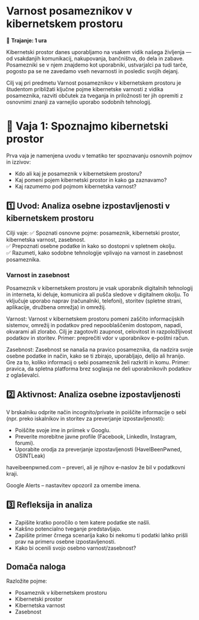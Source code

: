 # Varnost posameznikov v kibernetskem prostoru

📅 **Trajanje: 1 ura**

Kibernetski prostor danes uporabljamo na vsakem vidik našega življenja — od vsakdanjih komunikacij, nakupovanja, bančništva, do dela in zabave. Posamezniki se v njem znajdemo kot uporabniki, ustvarjalci pa tudi tarče, pogosto pa se ne zavedamo vseh nevarnosti in posledic svojih dejanj.

Cilj vaj pri predmetu Varnost posameznikov v kibernetskem prostoru je študentom približati ključne pojme kibernetske varnosti z vidika posameznika, razviti občutek za tveganja in priložnosti ter jih opremiti z osnovnimi znanji za varnejšo uporabo sodobnih tehnologij.

# 🧪 Vaja 1: Spoznajmo kibernetski prostor

Prva vaja je namenjena uvodu v tematiko ter spoznavanju osnovnih pojmov in izzivov:

- Kdo ali kaj je posameznik v kibernetskem prostoru?
- Kaj pomeni pojem kibernetski prostor in kako ga zaznavamo?
- Kaj razumemo pod pojmom kibernetska varnost?

## 1️⃣ Uvod: Analiza osebne izpostavljenosti v kibernetskem prostoru

Cilji vaje:
✅ Spoznati osnovne pojme: posameznik, kibernetski prostor, kibernetska varnost, zasebnost.  
✅ Prepoznati osebne podatke in kako so dostopni v spletnem okolju.  
✅ Razumeti, kako sodobne tehnologije vplivajo na varnost in zasebnost posameznika.  

### Varnost in zasebnost

Posameznik v kibernetskem prostoru je vsak uporabnik digitalnih tehnologij in interneta, ki deluje, komunicira ali pušča sledove v digitalnem okolju. To vključuje uporabo naprav (računalniki, telefoni), storitev (spletne strani, aplikacije, družbena omrežja) in omrežij.

Varnost:
Varnost v kibernetskem prostoru pomeni zaščito informacijskih sistemov, omrežij in podatkov pred nepooblaščenim dostopom, napadi, okvarami ali zlorabo. Cilj je zagotoviti zaupnost, celovitost in razpoložljivost podatkov in storitev.
Primer: preprečiti vdor v uporabnikov e-poštni račun.

Zasebnost:
Zasebnost se nanaša na pravico posameznika, da nadzira svoje osebne podatke in način, kako se ti zbirajo, uporabljajo, delijo ali hranijo. Gre za to, koliko informacij o sebi posameznik želi razkriti in komu.
Primer: pravica, da spletna platforma brez soglasja ne deli uporabnikovih podatkov z oglaševalci.

## 2️⃣ Aktivnost: Analiza osebne izpostavljenosti

V brskalniku odprite način incognito/private in poiščite informacije o sebi (npr. preko iskalnikov in storitev za preverjanje izpostavljenosti):
- Poiščite svoje ime in priimek v Googlu.
- Preverite morebitne javne profile (Facebook, LinkedIn, Instagram, forumi).
- Uporabite orodja za preverjanje izpostavljenosti (HaveIBeenPwned, OSINTLeak)

haveibeenpwned.com – preveri, ali je njihov e-naslov že bil v podatkovni kraji.

Google Alerts – nastavitev opozoril za omembe imena.

## 3️⃣ Refleksija in analiza

- Zapišite kratko poročilo o tem katere podatke ste našli.
- Kakšno potencialno tveganje predstavljajo. 
- Zapišite primer črnega scenarija kako bi nekomu ti podatki lahko prišli prav na primeru osebne izpostavljenosti. 
- Kako bi ocenili svojo osebno varnost/zasebnost?

## Domača naloga

Razložite pojme:
- Posameznik v kibernetskem prostoru
- Kibernetski prostor
- Kibernetska varnost
- Zasebnost